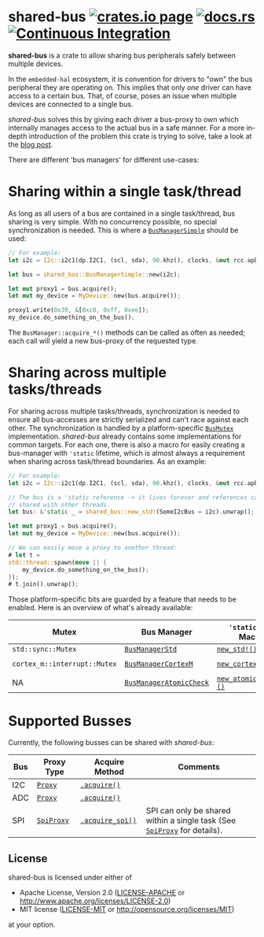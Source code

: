 shared-bus [![crates.io page](https://img.shields.io/crates/v/shared-bus)](https://crates.io/crates/shared-bus) [![docs.rs](https://docs.rs/shared-bus/badge.svg)](https://docs.rs/shared-bus) [![Continuous Integration](https://github.com/Rahix/shared-bus/actions/workflows/ci.yml/badge.svg)](https://github.com/Rahix/shared-bus/actions/workflows/ci.yml)
==========

**shared-bus** is a crate to allow sharing bus peripherals safely between multiple devices.

In the `embedded-hal` ecosystem, it is convention for drivers to "own" the bus peripheral they
are operating on.  This implies that only _one_ driver can have access to a certain bus.  That,
of course, poses an issue when multiple devices are connected to a single bus.

_shared-bus_ solves this by giving each driver a bus-proxy to own which internally manages
access to the actual bus in a safe manner.  For a more in-depth introduction of the problem
this crate is trying to solve, take a look at the [blog post][blog-post].

There are different 'bus managers' for different use-cases:

# Sharing within a single task/thread
As long as all users of a bus are contained in a single task/thread, bus sharing is very
simple.  With no concurrency possible, no special synchronization is needed.  This is where
a [`BusManagerSimple`] should be used:

```rust
// For example:
let i2c = I2c::i2c1(dp.I2C1, (scl, sda), 90.khz(), clocks, &mut rcc.apb1);

let bus = shared_bus::BusManagerSimple::new(i2c);

let mut proxy1 = bus.acquire();
let mut my_device = MyDevice::new(bus.acquire());

proxy1.write(0x39, &[0xc0, 0xff, 0xee]);
my_device.do_something_on_the_bus();
```

The `BusManager::acquire_*()` methods can be called as often as needed; each call will yield
a new bus-proxy of the requested type.

# Sharing across multiple tasks/threads
For sharing across multiple tasks/threads, synchronization is needed to ensure all bus-accesses
are strictly serialized and can't race against each other.  The synchronization is handled by
a platform-specific [`BusMutex`] implementation.  _shared-bus_ already contains some
implementations for common targets.  For each one, there is also a macro for easily creating
a bus-manager with `'static` lifetime, which is almost always a requirement when sharing across
task/thread boundaries.  As an example:

```rust
// For example:
let i2c = I2c::i2c1(dp.I2C1, (scl, sda), 90.khz(), clocks, &mut rcc.apb1);

// The bus is a 'static reference -> it lives forever and references can be
// shared with other threads.
let bus: &'static _ = shared_bus::new_std!(SomeI2cBus = i2c).unwrap();

let mut proxy1 = bus.acquire();
let mut my_device = MyDevice::new(bus.acquire());

// We can easily move a proxy to another thread:
# let t =
std::thread::spawn(move || {
    my_device.do_something_on_the_bus();
});
# t.join().unwrap();
```

Those platform-specific bits are guarded by a feature that needs to be enabled.  Here is an
overview of what's already available:

| Mutex | Bus Manager | `'static` Bus Macro | Feature Name |
| --- | --- | --- | --- |
| `std::sync::Mutex` | [`BusManagerStd`] | [`new_std!()`] | `std` |
| `cortex_m::interrupt::Mutex` | [`BusManagerCortexM`] | [`new_cortexm!()`] | `cortex-m` |
| NA | [`BusManagerAtomicCheck`] | [`new_atomic_check!()`] | `cortex-m` |

# Supported Busses
Currently, the following busses can be shared with _shared-bus_:

| Bus | Proxy Type | Acquire Method | Comments |
| --- | --- | --- | --- |
| I2C | [`Proxy`] | [`.acquire()`] | |
| ADC | [`Proxy`] | [`.acquire()`] | |
| SPI | [`SpiProxy`] | [`.acquire_spi()`] | SPI can only be shared within a single task (See [`SpiProxy`] for details). |


[`.acquire()`]: https://docs.rs/shared-bus/latest/shared_bus/struct.BusManager.html#method.acquire
[`.acquire_spi()`]: https://docs.rs/shared-bus/latest/shared_bus/struct.BusManager.html#method.acquire_spi
[`BusManagerCortexM`]: https://docs.rs/shared-bus/latest/shared_bus/type.BusManagerCortexM.html
[`BusManagerSimple`]: https://docs.rs/shared-bus/latest/shared_bus/type.BusManagerSimple.html
[`BusManagerAtomicCheck`]: https://docs.rs/shared-bus/latest/shared_bus/type.BusManagerAtomicCheck.html
[`BusManagerStd`]: https://docs.rs/shared-bus/latest/shared_bus/type.BusManagerStd.html
[`BusMutex`]: https://docs.rs/shared-bus/latest/shared_bus/trait.BusMutex.html
[`Proxy`]: https://docs.rs/shared-bus/latest/shared_bus/struct.Proxy.html
[`SpiProxy`]: https://docs.rs/shared-bus/latest/shared_bus/struct.SpiProxy.html
[`new_cortexm!()`]: https://docs.rs/shared-bus/latest/shared_bus/macro.new_cortexm.html
[`new_atomic_check!()`]: https://docs.rs/shared-bus/latest/shared_bus/macro.new_atomic_check.html
[`new_std!()`]: https://docs.rs/shared-bus/latest/shared_bus/macro.new_std.html
[blog-post]: https://blog.rahix.de/001-shared-bus

## License
shared-bus is licensed under either of

 * Apache License, Version 2.0 ([LICENSE-APACHE](LICENSE-APACHE) or http://www.apache.org/licenses/LICENSE-2.0)
 * MIT license ([LICENSE-MIT](LICENSE-MIT) or http://opensource.org/licenses/MIT)

at your option.
